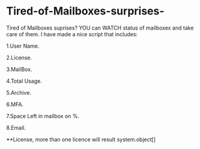 # Tired-of-Mailboxes-surprises-

Tired of Mailboxes suprises?
YOU can WATCH status of mailboxex and take care of them.
I have made a nice script that includes:

1.User Name.

2.License.

3.MailBox.

4.Total Usage.

5.Archive.

6.MFA.

7.Space Left in mailbox on %.

8.Email.


**License, more than one licence will result system.object[]
